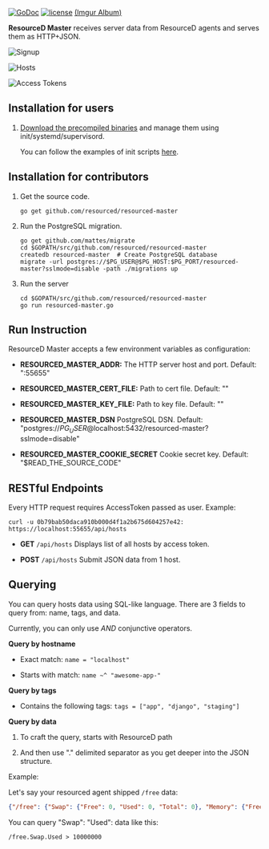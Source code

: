 [![GoDoc](https://godoc.org/github.com/resourced/resourced-master?status.svg)](http://godoc.org/github.com/resourced/resourced-master) [![license](http://img.shields.io/badge/license-MIT-red.svg?style=flat)](https://raw.githubusercontent.com/resourced/resourced-master/master/LICENSE.md) [(Imgur Album)](http://imgur.com/a/MKyFr#0)

**ResourceD Master** receives server data from ResourceD agents and serves them as HTTP+JSON.

![Signup](http://i.imgur.com/yibQDad.png)

![Hosts](http://i.imgur.com/N92tKwi.png)

![Access Tokens](http://i.imgur.com/spk2wO3.png)


## Installation for users

1. [Download the precompiled binaries](https://github.com/resourced/resourced-master/releases) and manage them using init/systemd/supervisord.

    You can follow the examples of init scripts [here](https://github.com/resourced/resourced-master/tree/master/scripts/init).


## Installation for contributors

1. Get the source code.
    ```
    go get github.com/resourced/resourced-master
    ```

2. Run the PostgreSQL migration.
    ```
    go get github.com/mattes/migrate
    cd $GOPATH/src/github.com/resourced/resourced-master
    createdb resourced-master  # Create PostgreSQL database
    migrate -url postgres://$PG_USER@$PG_HOST:$PG_PORT/resourced-master?sslmode=disable -path ./migrations up
    ```

3. Run the server
    ```
    cd $GOPATH/src/github.com/resourced/resourced-master
    go run resourced-master.go
    ```


## Run Instruction

ResourceD Master accepts a few environment variables as configuration:

* **RESOURCED_MASTER_ADDR:** The HTTP server host and port. Default: ":55655"

* **RESOURCED_MASTER_CERT_FILE:** Path to cert file. Default: ""

* **RESOURCED_MASTER_KEY_FILE:** Path to key file. Default: ""

* **RESOURCED_MASTER_DSN** PostgreSQL DSN. Default: "postgres://$PG_USER@$localhost:5432/resourced-master?sslmode=disable"

* **RESOURCED_MASTER_COOKIE_SECRET** Cookie secret key. Default: "$READ_THE_SOURCE_CODE"


## RESTful Endpoints

Every HTTP request requires AccessToken passed as user. Example:
```
curl -u 0b79bab50daca910b000d4f1a2b675d604257e42: https://localhost:55655/api/hosts
```

* **GET** `/api/hosts` Displays list of all hosts by access token.

* **POST** `/api/hosts` Submit JSON data from 1 host.


## Querying

You can query hosts data using SQL-like language. There are 3 fields to query from: name, tags, and data.

Currently, you can only use *AND* conjunctive operators.


**Query by hostname**

* Exact match: `name = "localhost"`

* Starts with match: `name ~^ "awesome-app-"`

**Query by tags**

* Contains the following tags: `tags = ["app", "django", "staging"]`

**Query by data**

1. To craft the query, starts with ResourceD path

2. And then use "." delimited separator as you get deeper into the JSON structure.

Example:

Let's say your resourced agent shipped `/free` data:
```json
{"/free": {"Swap": {"Free": 0, "Used": 0, "Total": 0}, "Memory": {"Free": 1346609152, "Used": 7243325440, "Total": 8589934592, "ActualFree": 3666075648, "ActualUsed": 4923858944}}}
```

You can query "Swap": "Used": data like this:
```
/free.Swap.Used > 10000000
```

